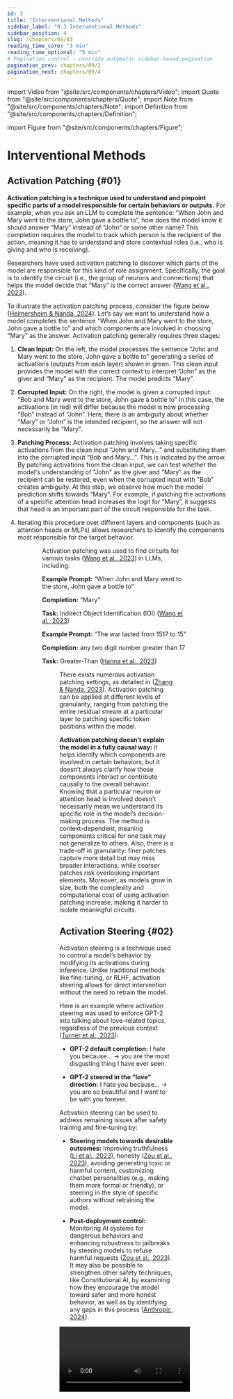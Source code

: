 ```yaml
---
id: 3
title: "Interventional Methods"
sidebar_label: "9.3 Interventional Methods"
sidebar_position: 4
slug: /chapters/09/03
reading_time_core: "3 min"
reading_time_optional: "5 min"
# Pagination control - override automatic sidebar-based pagination
pagination_prev: chapters/09/2
pagination_next: chapters/09/4
---
```

import Video from "@site/src/components/chapters/Video";
import Quote from "@site/src/components/chapters/Quote";
import Note from "@site/src/components/chapters/Note";
import Definition from "@site/src/components/chapters/Definition";

import Figure from "@site/src/components/chapters/Figure";

# Interventional Methods

## Activation Patching {#01}

**Activation patching is a technique used to understand and pinpoint specific parts of a model responsible for certain behaviors or outputs.** For example, when you ask an LLM to complete the sentence: “When John and Mary went to the store, John gave a bottle to”, how does the model know it should answer “Mary” instead of “John” or some other name? This completion requires the model to track which person is the recipient of the action, meaning it has to understand and store contextual roles (i.e., who is giving and who is receiving).

Researchers have used activation patching to discover which parts of the model are responsible for this kind of role assignment. Specifically, the goal is to identify the circuit (i.e., the group of neurons and connections) that helps the model decide that “Mary” is the correct answer ([Wang et al., 2023](https://openreview.net/forum?id=NpsVSN6o4ul)).

<Note title="Detail - Activation Patching" collapsed={true}>

To illustrate the activation patching process, consider the figure below ([Heimersheim & Nanda, 2024](https://arxiv.org/abs/2404.15255)). Let’s say we want to understand how a model completes the sentence "When John and Mary went to the store, John gave a bottle to" and which components are involved in choosing "Mary" as the answer. Activation patching generally requires three stages:

1. **Clean Input:** On the left, the model processes the sentence “John and Mary went to the store, John gave a bottle to” generating a series of activations (outputs from each layer) shown in green. This clean input provides the model with the correct context to interpret “John” as the giver and “Mary” as the recipient. The model predicts “Mary”.

2. **Corrupted Input:** On the right, the model is given a corrupted input: “Bob and Mary went to the store, John gave a bottle to” In this case, the activations (in red) will differ because the model is now processing “Bob” instead of “John”. Here, there is an ambiguity about whether “Mary” or “John” is the intended recipient, so the answer will not necessarily be “Mary”.

3. **Patching Process:** Activation patching involves taking specific activations from the clean input “John and Mary…” and substituting them into the corrupted input “Bob and Mary…”. This is indicated by the arrow. By patching activations from the clean input, we can test whether the model's understanding of "John" as the giver and "Mary" as the recipient can be restored, even when the corrupted input with "Bob" creates ambiguity. At this step, we observe how much the model prediction shifts towards “Mary”. For example, if patching the activations of a specific attention head increases the logit for “Mary”, it suggests that head is an important part of the circuit responsible for the task.

4. Iterating this procedure over different layers and components (such as attention heads or MLPs) allows researchers to identify the components most responsible for the target behavior.

<Figure src="./img/hpl_Image_22.png" alt="Enter image alt description" number="22" label="9.22" caption="An illustration of the activation patching process. On the left, the model processes a clean input sequence “John and Mary,” with activations shown in green. On the right, the model processes a corrupted input sequence “Bob and Mary,” with activations shown in red. Activation patching involves replacing one or more activations in the corrupted sequence with corresponding activations from the clean sequence (indicated by the arrow). The resulting patched activations are then passed forward to observe how they affect the model’s output logits. By analyzing whether the patched activations restore the desired output, researchers can identify which parts of the model’s activations are responsible for specific behaviors or outputs. From ([Zhang & Nanda, 2023](https://arxiv.org/abs/2309.16042))." />

<Figure src="./img/kdG_Image_23.png" alt="Enter image alt description" number="23" label="9.23" caption="The red neurons and connections represent the most important components of GPT-2 small for completing the sentence “When John and Mary went to the store, John gave a bottle to _” (known as the Indirect Object Identification (IOI) task). From ([Conmy et al., 2023](https://arxiv.org/abs/2304.14997))." />

Activation patching was used to find circuits for various tasks ([Wang et al., 2023](https://openreview.net/forum?id=NpsVSN6o4ul)) in LLMs, including:

**Example Prompt:** “When John and Mary went to the store, John gave a bottle to”

**Completion:** “Mary”

**Task:** Indirect Object Identification (IOI) ([Wang et al., 2023](https://openreview.net/forum?id=NpsVSN6o4ul))

**Example Prompt:** “The war lasted from 1517 to 15”

**Completion:** any two digit number greater than 17

**Task:** Greater-Than ([Hanna et al., 2023](https://arxiv.org/abs/2305.00586))

<Figure src="./img/Og6_Image_24.png" alt="Enter image alt description" number="24" label="9.24" caption="Example Prompt: “The war lasted from 1517 to 15” , Completion: “ files” , Task: Docstring ([Heimersheim & Janiak, 2023](https://www.alignmentforum.org/posts/u6KXXmKFbXfWzoAXn/a-circuit-for-python-docstrings-in-a-4-layer-attention-only)). The model predicts the next token, which should be a copy of the next argument in the definition." />

There exists numerous activation patching settings, as detailed in ([Zhang & Nanda, 2023](https://arxiv.org/abs/2309.16042)). Activation patching can be applied at different levels of granularity, ranging from patching the entire residual stream at a particular layer to patching specific token positions within the model.

</Note>

**Activation patching doesn’t explain the model in a fully causal way:** it helps identify which components are involved in certain behaviors, but it doesn’t always clarify how those components interact or contribute causally to the overall behavior. Knowing that a particular neuron or attention head is involved doesn’t necessarily mean we understand its specific role in the model’s decision-making process. The method is context-dependent, meaning components critical for one task may not generalize to others. Also, there is a trade-off in granularity: finer patches capture more detail but may miss broader interactions, while coarser patches risk overlooking important elements. Moreover, as models grow in size, both the complexity and computational cost of using activation patching increase, making it harder to isolate meaningful circuits.

## Activation Steering {#02}

Activation steering is a technique used to control a model’s behavior by modifying its activations during inference. Unlike traditional methods like fine-tuning, or RLHF, activation steering allows for direct intervention without the need to retrain the model.

Here is an example where activation steering was used to enforce GPT-2 into talking about love-related topics, regardless of the previous context ([Turner et al., 2023](https://arxiv.org/abs/2308.10248)):

- **GPT-2 default completion:** I hate you because… -> you are the most disgusting thing I have ever seen.

- **GPT-2 steered in the “love” direction:** I hate you because… -> you are so beautiful and I want to be with you forever.

Activation steering can be used to address remaining issues after safety training and fine-tuning by:

- **Steering models towards desirable outcomes:** Improving truthfulness ([Li et al., 2023](https://arxiv.org/abs/2306.03341)), honesty ([Zou et al., 2023](https://arxiv.org/abs/2310.01405)), avoiding generating toxic or harmful content, customizing chatbot personalities (e.g., making them more formal or friendly), or steering in the style of specific authors without retraining the model.

- **Post-deployment control:** Monitoring AI systems for dangerous behaviors and enhancing robustness to jailbreaks by steering models to refuse harmful requests ([Zou et al., 2023](https://arxiv.org/abs/2310.01405)). It may also be possible to strengthen other safety techniques, like Constitutional AI, by examining how they encourage the model toward safer and more honest behavior, as well as by identifying any gaps in this process ([Anthropic, 2024](https://www.anthropic.com/news/mapping-mind-language-model)).

<Video type="youtube" videoId="CJIbCV92d88" number="4" label="9.4" caption="A second example of steering on Claude 3 Sonnet using sparse autoencoder features. Dictionary learning on Claude 3 Sonnet" />

Note that the Representation Engineering agenda ([Zou et al., 2023](https://arxiv.org/abs/2310.01405)) is a variant of activation steering that proposes to steer LLMs toward desirable outcomes such as more honesty, less bias, etc.

<Note title="Details - Activation Steering" collapsed={true}>

Activation steering involves two main steps. Let’s say we want to make our model more honest, this involves two main steps:

**Identify the honesty direction in the model's activation space.** This is typically done by collecting model activations for prompts designed to elicit contrasting behaviors (e.g., "honest" vs. "dishonest" responses) and analyzing these to find a linear direction that separates the two. The model's activations can be thought of as vectors in a high-dimensional space. Certain directions in this space correspond to specific behaviors. For example, one direction might correlate with generating more positive text, while another could steer the model to talk about science. This direction, sometimes called a concept vector, represents the targeted attribute in activation space.

<Figure src="./img/jGl_Image_25.png" alt="Enter image alt description" number="25" label="9.25" caption="Identifying an activation steering direction. From ([Wehner, 2024](https://www.alignmentforum.org/posts/3ghj8EuKzwD3MQR5G/an-introduction-to-representation-engineering-an-activation))." />

**The second step is steering the model’s behavior by adding this concept vector to the model's activations at inference time.** By introducing this vector at a relevant layer, we can amplify or suppress certain behaviors without retraining the model. For instance, adding the "honesty" vector to a model’s activations during inference nudges it toward generating more honest responses.

<Figure src="./img/KCw_Image_26.png" alt="Enter image alt description" number="26" label="9.26" caption="The concept vector is added to the activations at a specific layer to influence the model’s behavior in the desired direction. From ([Wehner, 2024](https://www.alignmentforum.org/posts/3ghj8EuKzwD3MQR5G/an-introduction-to-representation-engineering-an-activation))." />

The concept vector can also be obtained using a linear probe (see section on Probing Classifiers), or can be a feature found through dictionary learning (see section on Sparse Autoencoders) as shown on the Claude 3 Sonnet video above.

</Note>